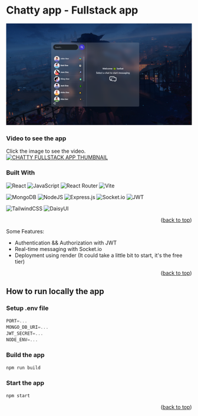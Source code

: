 # Chatty app - Fullstack app

![IMAGE CHATTY APP](/README%20assets/image.png)

### Video to see the app
Click the image to see the video. <br>
[![CHATTY FULLSTACK APP THUMBNAIL](https://img.youtube.com/vi/8-noLYlnIgw/0.jpg)](https://www.youtube.com/watch?v=8-noLYlnIgw)

### Built With

![React](https://img.shields.io/badge/react-%2320232a.svg?style=for-the-badge&logo=react&logoColor=%2361DAFB)
![JavaScript](https://img.shields.io/badge/javascript-%23323330.svg?style=for-the-badge&logo=javascript&logoColor=%23F7DF1E)
![React Router](https://img.shields.io/badge/React_Router-CA4245?style=for-the-badge&logo=react-router&logoColor=white)
![Vite](https://img.shields.io/badge/vite-%23646CFF.svg?style=for-the-badge&logo=vite&logoColor=white)

![MongoDB](https://img.shields.io/badge/MongoDB-%234ea94b.svg?style=for-the-badge&logo=mongodb&logoColor=white)
![NodeJS](https://img.shields.io/badge/node.js-6DA55F?style=for-the-badge&logo=node.js&logoColor=white)
![Express.js](https://img.shields.io/badge/express.js-%23404d59.svg?style=for-the-badge&logo=express&logoColor=%2361DAFB)
![Socket.io](https://img.shields.io/badge/Socket.io-black?style=for-the-badge&logo=socket.io&badgeColor=010101)
![JWT](https://img.shields.io/badge/JWT-black?style=for-the-badge&logo=JSON%20web%20tokens)

![TailwindCSS](https://img.shields.io/badge/tailwindcss-%2338B2AC.svg?style=for-the-badge&logo=tailwind-css&logoColor=white)
![DaisyUI](https://img.shields.io/badge/daisyui-5A0EF8?style=for-the-badge&logo=daisyui&logoColor=white)

<p align="right">(<a href="#readme-top">back to top</a>)</p>

Some Features:

- Authentication && Authorization with JWT
- Real-time messaging with Socket.io
- Deployment using render (It could take a little bit to start, it's the free tier)

<p align="right">(<a href="#readme-top">back to top</a>)</p>

## How to run locally the app

### Setup .env file

```js
PORT=...
MONGO_DB_URI=...
JWT_SECRET=...
NODE_ENV=...
```

### Build the app

```bash
npm run build
```

### Start the app

```bash
npm start
```

<p align="right">(<a href="#readme-top">back to top</a>)</p>
